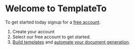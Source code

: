 # Welcome to TemplateTo

To get started today signup for a [free account](https://app.templateto.com/auth/signup).

1. Create your account
2. Select our free account to get started.
3. [Build templates](/getting-started/create-first-template) and [automate your document generation](/integrations).
